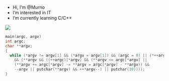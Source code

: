 -  Hi, I’m @Murno
-  I’m interested in IT
-  I’m currently learning C/C++

<a href=url><img src="https://sun9-78.userapi.com/impg/fF37BLaRUTlBemQcVQpvW2KqIR-oIdqbzflRRg/upfF10YQF_U.jpg?size=1750x773&quality=96&sign=97b646e6867a8354cd826e106cc634e1&type=album" height=auto style="border-radius:1%" ></a>

```c
main(argc, argv)
int argc;
char **argv;
{
  while (*argv != argv[1] && (*argv = argv[1]) && (argc = 0) || (*++argv
    && (**argv && ((++argc)[*argv] && (**argv <= argc[*argv] ||
    (**argv += argc[*argv] -= **argv = argc[*argv] - **argv)) &&
    --argv || putchar(**argv) && ++*argv--) || putchar(10))));
}
```
